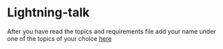 # Lightning-talk

After you have read the topics and requirements file add your name under one of the topics of your choice [here](https://docs.google.com/spreadsheets/d/1J3hBa87mQkbNkcf-vA2RsxAEPbAXLjcYKAz1VdRyZEc/edit?gid=0#gid=0)
